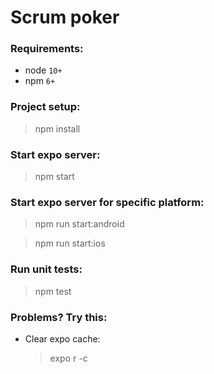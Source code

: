 # Scrum poker

### Requirements:
- node `10+`
- npm `6+`

### Project setup:
> npm install

### Start expo server:
> npm start

### Start expo server for specific platform:
> npm run start:android

> npm run start:ios

### Run unit tests:
> npm test

### Problems? Try this:
- Clear expo cache:
  > expo r -c
